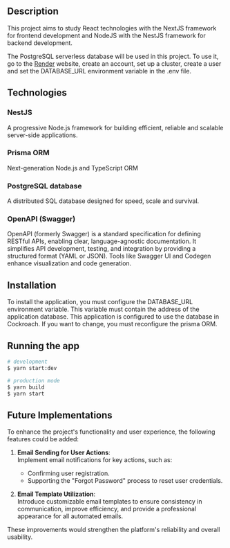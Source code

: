 ## Description

This project aims to study React technologies with the NextJS framework for frontend development and NodeJS with the NestJS framework for backend development.

The PostgreSQL serverless database will be used in this project. To use it, go to the <a href="https://www.render.com/" target="blank">Render</a> website, create an account, set up a cluster, create a user and set the DATABASE_URL environment variable in the .env file.

## Technologies

### NestJS
A progressive Node.js framework for building efficient, reliable and scalable server-side applications.

### Prisma ORM
Next-generation Node.js and TypeScript ORM

### PostgreSQL database
A distributed SQL database designed for speed, scale and survival.

### OpenAPI (Swagger)
OpenAPI (formerly Swagger) is a standard specification for defining RESTful APIs, enabling clear, language-agnostic documentation. It simplifies API development, testing, and integration by providing a structured format (YAML or JSON). Tools like Swagger UI and Codegen enhance visualization and code generation.

## Installation
To install the application, you must configure the DATABASE_URL environment variable. This variable must contain the address of the application database.
This application is configured to use the database in Cockroach. If you want to change, you must reconfigure the prisma ORM.

## Running the app

```bash
# development
$ yarn start:dev

# production mode
$ yarn build
$ yarn start
```

## Future Implementations

To enhance the project's functionality and user experience, the following features could be added:

1. **Email Sending for User Actions**:  
   Implement email notifications for key actions, such as:  
   - Confirming user registration.  
   - Supporting the "Forgot Password" process to reset user credentials.

2. **Email Template Utilization**:  
   Introduce customizable email templates to ensure consistency in communication, improve efficiency, and provide a professional appearance for all automated emails.

These improvements would strengthen the platform's reliability and overall usability.